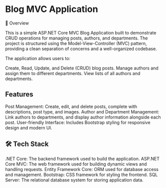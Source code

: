 # Blog MVC Application
📄 Overview

This is a simple ASP.NET Core MVC Blog Application built to demonstrate CRUD operations for managing posts, authors, and departments. The project is structured using the Model-View-Controller (MVC) pattern, providing a clean separation of concerns and a well-organized codebase.

The application allows users to:

Create, Read, Update, and Delete (CRUD) blog posts.
Manage authors and assign them to different departments.
View lists of all authors and departments.
## Features
Post Management: Create, edit, and delete posts, complete with descriptions, post type, and images.
Author and Department Management: Link authors to departments, and display author information alongside each post.
User-friendly Interface: Includes Bootstrap styling for responsive design and modern UI.
## 🛠️ Tech Stack
.NET Core: The backend framework used to build the application.
ASP.NET Core MVC: The web framework used for building dynamic views and handling requests.
Entity Framework Core: ORM used for database access and management.
Bootstrap: CSS framework for styling the frontend.
SQL Server: The relational database system for storing application data.
